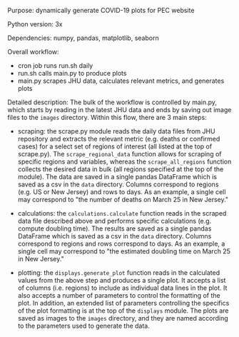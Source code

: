 Purpose: dynamically generate COVID-19 plots for PEC website

Python version: 3x

Dependencies: numpy, pandas, matplotlib, seaborn

Overall workflow:
* cron job runs run.sh daily
* run.sh calls main.py to produce plots
* main.py scrapes JHU data, calculates relevant metrics, and generates plots


Detailed description:
The bulk of the workflow is controlled by main.py, which starts by reading in the latest JHU data and ends by saving out image files to the `images` directory. Within this flow, there are 3 main steps:

* scraping: the scrape.py module reads the daily data files from JHU repository and extracts the relevant metric (e.g. deaths or confirmed cases) for a select set of regions of interest (all listed at the top of scrape.py). The `scrape_regional_data` function allows for scraping of specific regions and variables, whereas the `scrape_all_regions` function collects the desired data in bulk (all regions specified at the top of the module). The data are saved in a single pandas DataFrame which is saved as a csv in the `data` directory. Columns correspond to regions (e.g. US or New Jersey) and rows to days. As an example, a single cell may correspond to "the number of deaths on March 25 in New Jersey."

* calculations: the `calculations.calculate` function reads in the scraped data file described above and performs specific calculations (e.g. compute doubling time). The results are saved as a single pandas DataFrame which is saved as a csv in the `data` directory. Columns correspond to regions and rows correspond to days. As an example, a single cell may correspond to "the estimated doubling time on March 25 in New Jersey."

* plotting: the `displays.generate_plot` function reads in the calculated values from the above step and produces a single plot. It accepts a list of columns (i.e. regions) to include as individual data lines in the plot. It also accepts a number of parameters to control the formatting of the plot. In addition, an extended list of parameters controlling the specifics of the plot formatting is at the top of the `displays` module. The plots are saved as images to the `images` directory, and they are named according to the parameters used to generate the data.
